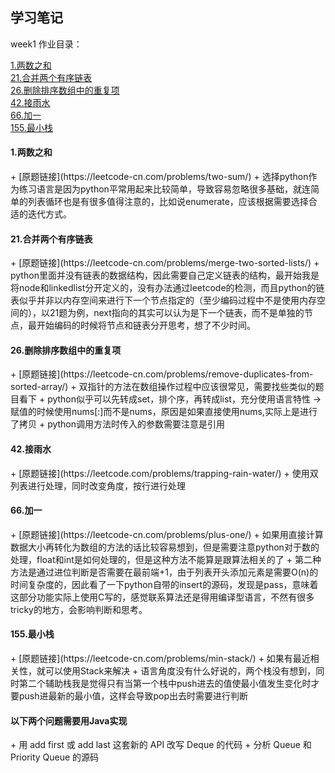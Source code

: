 ## 学习笔记
week1 作业目录：

[1.两数之和](#1)     
[21.合并两个有序链表](#21)   
[26.删除排序数组中的重复项](#26)   
[42.接雨水](#42)   
[66.加一](#66)   
[155.最小栈](#155)

<h4 id='1'>1.两数之和</h4>
 + [原题链接](https://leetcode-cn.com/problems/two-sum/)       
 + 选择python作为练习语言是因为python平常用起来比较简单，导致容易忽略很多基础，就连简单的列表循环也是有很多值得注意的，比如说enumerate，应该根据需要选择合适的迭代方式。

<h4 id='21'>21.合并两个有序链表</h4>
 + [原题链接](https://leetcode-cn.com/problems/merge-two-sorted-lists/)         
 + python里面并没有链表的数据结构，因此需要自己定义链表的结构，最开始我是将node和linkedlist分开定义的，没有办法通过leetcode的检测，而且python的链表似乎并非以内存空间来进行下一个节点指定的（至少编码过程中不是使用内存空间的），以21题为例，next指向的其实可以认为是下一个链表，而不是单独的节点，最开始编码的时候将节点和链表分开思考，想了不少时间。
 
<h4 id='26'>26.删除排序数组中的重复项</h4>
 + [原题链接](https://leetcode-cn.com/problems/remove-duplicates-from-sorted-array/)     
 + 双指针的方法在数组操作过程中应该很常见，需要找些类似的题目看下
 + python似乎可以先转成set，排个序，再转成list，充分使用语言特性 -> 赋值的时候使用nums[:]而不是nums，原因是如果直接使用nums,实际上是进行了拷贝 
 + python调用方法时传入的参数需要注意是引用
 
 <h4 id='42'>42.接雨水</h4>
 + [原题链接](https://leetcode.com/problems/trapping-rain-water/)        
 + 使用双列表进行处理，同时改变角度，按行进行处理
 
 <h4 id="66">66.加一</h4>
 + [原题链接](https://leetcode-cn.com/problems/plus-one/)            
 + 如果用直接计算数据大小再转化为数组的方法的话比较容易想到，但是需要注意python对于数的处理，float和int是如何处理的，但是这种方法不能算是跟算法相关的了
 + 第二种方法是通过进位判断是否需要在最前端+1，由于列表开头添加元素是需要O(n)的时间复杂度的，因此看了一下python自带的insert的源码，发现是pass，意味着这部分功能实际上使用C写的，感觉联系算法还是得用编译型语言，不然有很多tricky的地方，会影响判断和思考。
 
 <h4 id="155">155.最小栈</h4>
 + [原题链接](https://leetcode-cn.com/problems/min-stack/)        
 + 如果有最近相关性，就可以使用Stack来解决
 + 语言角度没有什么好说的，两个栈没有想到，同时第二个辅助栈我是觉得只有当第一个栈中push进去的值使最小值发生变化时才要push进最新的最小值，这样会导致pop出去时需要进行判断
 
 <h4>以下两个问题需要用Java实现</h4>
 + 用 add first 或 add last 这套新的 API 改写 Deque 的代码
 + 分析 Queue 和 Priority Queue 的源码
